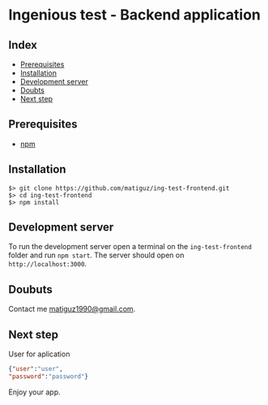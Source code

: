 # Ingenious test - Backend application

## Index
* [Prerequisites](#prerequisites)
* [Installation](#installation)
* [Development server](#development-server)
* [Doubts](#doubts)
* [Next step](#next-step)

## Prerequisites

* [npm](https://www.npmjs.com/#getting-started)

## Installation

```
$> git clone https://github.com/matiguz/ing-test-frontend.git
$> cd ing-test-frontend
$> npm install
```

## Development server

To run the development server open a terminal on the `ing-test-frontend` folder and run `npm start`. The server should open on `http://localhost:3000`.

## Doubuts

Contact me matiguz1990@gmail.com.

## Next step

User for aplication

```json
{"user":"user",
"password":"password"}
```

Enjoy your app.